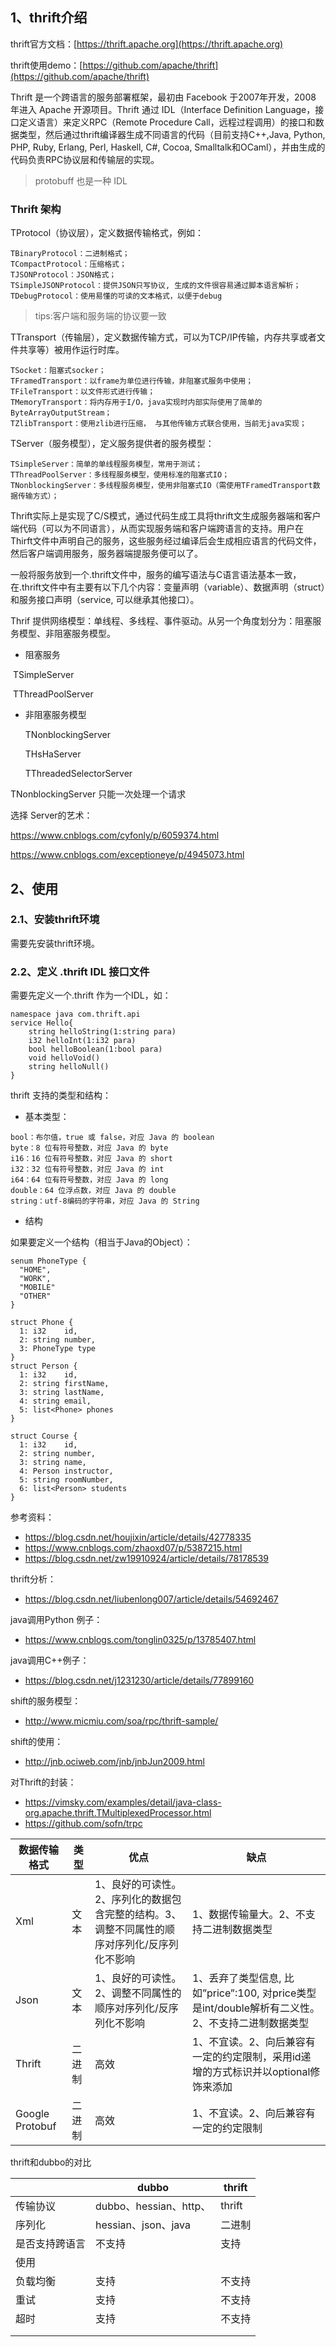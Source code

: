## 1、thrift介绍

thrift官方文档：[https://thrift.apache.org](https://thrift.apache.org)

thrift使用demo：[https://github.com/apache/thrift](https://github.com/apache/thrift)

Thrift 是一个跨语言的服务部署框架，最初由 Facebook 于2007年开发，2008 年进入 Apache 开源项目。Thrift 通过 IDL（Interface Definition Language，接口定义语言）来定义RPC（Remote Procedure Call，远程过程调用）的接口和数据类型，然后通过thrift编译器生成不同语言的代码（目前支持C++,Java, Python, PHP, Ruby, Erlang, Perl, Haskell, C#, Cocoa, Smalltalk和OCaml），并由生成的代码负责RPC协议层和传输层的实现。

> protobuff 也是一种 IDL

### Thrift 架构

TProtocol（协议层），定义数据传输格式，例如：

```
TBinaryProtocol：二进制格式；
TCompactProtocol：压缩格式；
TJSONProtocol：JSON格式；
TSimpleJSONProtocol：提供JSON只写协议, 生成的文件很容易通过脚本语言解析；
TDebugProtocol：使用易懂的可读的文本格式，以便于debug
```

> tips:客户端和服务端的协议要一致

TTransport（传输层），定义数据传输方式，可以为TCP/IP传输，内存共享或者文件共享等）被用作运行时库。

```
TSocket：阻塞式socker；
TFramedTransport：以frame为单位进行传输，非阻塞式服务中使用；
TFileTransport：以文件形式进行传输；
TMemoryTransport：将内存用于I/O，java实现时内部实际使用了简单的ByteArrayOutputStream；
TZlibTransport：使用zlib进行压缩， 与其他传输方式联合使用，当前无java实现；
```

TServer（服务模型），定义服务提供者的服务模型：

```
TSimpleServer：简单的单线程服务模型，常用于测试；
TThreadPoolServer：多线程服务模型，使用标准的阻塞式IO；
TNonblockingServer：多线程服务模型，使用非阻塞式IO（需使用TFramedTransport数据传输方式）；
```

Thrift实际上是实现了C/S模式，通过代码生成工具将thrift文生成服务器端和客户端代码（可以为不同语言），从而实现服务端和客户端跨语言的支持。用户在Thirft文件中声明自己的服务，这些服务经过编译后会生成相应语言的代码文件，然后客户端调用服务，服务器端提服务便可以了。

一般将服务放到一个.thrift文件中，服务的编写语法与C语言语法基本一致，在.thrift文件中有主要有以下几个内容：变量声明（variable）、数据声明（struct）和服务接口声明（service, 可以继承其他接口）。

 Thrif 提供网络模型：单线程、多线程、事件驱动。从另一个角度划分为：阻塞服务模型、非阻塞服务模型。

- 阻塞服务

​    TSimpleServer

​    TThreadPoolServer

- 非阻塞服务模型

   TNonblockingServer

   THsHaServer

   TThreadedSelectorServer



TNonblockingServer 只能一次处理一个请求

选择 Server的艺术：

https://www.cnblogs.com/cyfonly/p/6059374.html

https://www.cnblogs.com/exceptioneye/p/4945073.html

## 2、使用

### 2.1、安装thrift环境

需要先安装thrift环境。

### 2.2、定义  .thrift IDL 接口文件

需要先定义一个.thrift 作为一个IDL，如：

```
namespace java com.thrift.api
service Hello{
    string helloString(1:string para)
    i32 helloInt(1:i32 para)
    bool helloBoolean(1:bool para)
    void helloVoid()
    string helloNull()
}
```

thrift 支持的类型和结构：

- 基本类型：

```
bool：布尔值，true 或 false，对应 Java 的 boolean
byte：8 位有符号整数，对应 Java 的 byte
i16：16 位有符号整数，对应 Java 的 short
i32：32 位有符号整数，对应 Java 的 int
i64：64 位有符号整数，对应 Java 的 long
double：64 位浮点数，对应 Java 的 double
string：utf-8编码的字符串，对应 Java 的 String
```

- 结构

如果要定义一个结构（相当于Java的Object）：

```
senum PhoneType {
  "HOME",
  "WORK",
  "MOBILE"
  "OTHER"
}

struct Phone {
  1: i32    id,
  2: string number,
  3: PhoneType type
}
struct Person {
  1: i32    id,
  2: string firstName,
  3: string lastName,
  4: string email,
  5: list<Phone> phones
}

struct Course {
  1: i32    id,
  2: string number,
  3: string name,
  4: Person instructor,
  5: string roomNumber,
  6: list<Person> students
}
```



参考资料：

- https://blog.csdn.net/houjixin/article/details/42778335
- https://www.cnblogs.com/zhaoxd07/p/5387215.html
- https://blog.csdn.net/zw19910924/article/details/78178539

thrift分析：

- https://blog.csdn.net/liubenlong007/article/details/54692467

java调用Python 例子：

- https://www.cnblogs.com/tonglin0325/p/13785407.html

java调用C++例子：

- https://blog.csdn.net/j1231230/article/details/77899160

shift的服务模型：

- http://www.micmiu.com/soa/rpc/thrift-sample/

shift的使用：

- http://jnb.ociweb.com/jnb/jnbJun2009.html

对Thrift的封装：

- https://vimsky.com/examples/detail/java-class-org.apache.thrift.TMultiplexedProcessor.html
- https://github.com/sofn/trpc

| 数据传输格式    | 类型   | 优点                                                         | 缺点                                                         |
| --------------- | ------ | ------------------------------------------------------------ | ------------------------------------------------------------ |
| Xml             | 文本   | 1、良好的可读性。 2、序列化的数据包含完整的结构。3、调整不同属性的顺序对序列化/反序列化不影响 | 1、数据传输量大。2、不支持二进制数据类型                     |
| Json            | 文本   | 1、良好的可读性。2、调整不同属性的顺序对序列化/反序列化不影响 | 1、丢弃了类型信息, 比如”price”:100, 对price类型是int/double解析有二义性。2、不支持二进制数据类型 |
| Thrift          | 二进制 | 高效                                                         | 1、不宜读。2、向后兼容有一定的约定限制，采用id递增的方式标识并以optional修饰来添加 |
| Google Protobuf | 二进制 | 高效                                                         | 1、不宜读。2、向后兼容有一定的约定限制                       |



thrift和dubbo的对比

|                | dubbo                  | thrift |
| -------------- | ---------------------- | ------ |
| 传输协议       | dubbo、hessian、http、 | thrift |
| 序列化         | hessian、json、java    | 二进制 |
| 是否支持跨语言 | 不支持                 | 支持   |
| 使用           |                        |        |
| 负载均衡       | 支持                   | 不支持 |
| 重试           | 支持                   | 不支持 |
| 超时           | 支持                   | 不支持 |
|                |                        |        |
|                |                        |        |


